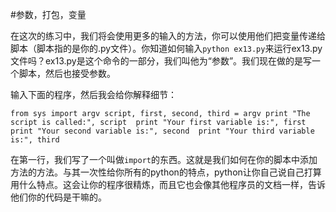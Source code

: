 #参数，打包，变量

在这次的练习中，我们将会使用更多的输入的方法，你可以使用他们把变量传递给脚本（脚本指的是你的.py文件）。你知道如何输入`python ex13.py`来运行ex13.py文件吗？ex13.py是这个命令的一部分，我们叫他为“参数”。我们现在做的是写一个脚本，然后也接受参数。

输入下面的程序，然后我会给你解释细节：

`from sys import argv
script, first, second, third = argv
print "The script is called:", script 
print "Your first variable is:", first 
print "Your second variable is:", second 
print "Your third variable is:", third`

在第一行，我们写了一个叫做`import`的东西。这就是我们如何在你的脚本中添加方法的方法。与其一次性给你所有的python的特点，python让你自己说自己打算用什么特点。这会让你的程序很精炼，而且它也会像其他程序员的文档一样，告诉他们你的代码是干嘛的。


